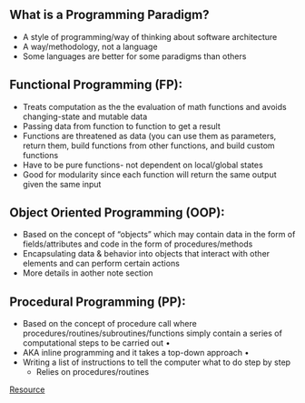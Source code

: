 ## What is a Programming Paradigm?

- A style of programming/way of thinking about software architecture
- A way/methodology, not a language
- Some languages are better for some paradigms than others 

## Functional Programming (FP):

- Treats computation as the the evaluation of math functions and avoids changing-state and mutable data
- Passing data from function to function to get a result
- Functions are threatened as data (you can use them as parameters, return them, build functions from other functions, and build custom functions
- Have to be pure functions- not dependent on local/global states  
- Good for modularity since each function will return the same output given the same input 

## Object Oriented Programming (OOP):

- Based on the concept of “objects” which may contain data in the form of fields/attributes and code in the form of procedures/methods 
- Encapsulating data & behavior into objects that interact with other elements and can perform certain actions 
- More details in aother note section

## Procedural Programming (PP):

- Based on the concept of procedure call where procedures/routines/subroutines/functions simply contain a series of computational steps to be carried out • 
- AKA inline programming and it takes a top-down approach • 
- Writing a list of instructions to tell the computer what to do step by step 
  - Relies on procedures/routines 

[Resource](https://medium.com/@LiliOuakninFelsen/functional-vs-object-oriented-vs-procedural-programming-a3d4585557f3)

